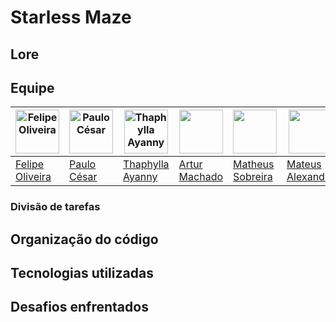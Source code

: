 # Starless Maze
## Lore
## Equipe
|<img src='https://avatars.githubusercontent.com/u/98993176?v=4' alt='Felipe Oliveira' width='70' heigth = '70'> | <img src='https://avatars.githubusercontent.com/u/175709055?v=4' alt='Paulo César' width='70' heigth = '70'>| <img src='https://avatars.githubusercontent.com/u/167444133?v=4' alt='Thaphylla Ayanny' width='70' heigth = '70'> | <img src='https://avatars.githubusercontent.com/u/92330100?v=4' width='70' heigth = '70'> |<img src='https://avatars.githubusercontent.com/u/176044570?v=4' width='70' heigth = '70'>    |<img src='https://avatars.githubusercontent.com/u/176046281?v=4' width='70' heigth = '70'>    |
|--------------------------------------------------------------------------------------------------------------- | ----------------------------------------------------------------------------------------------------------- | ----------------------------------------------------------------------------------------------------------------- |--------------|----------------|------------    |
|[Felipe Oliveira](https://github.com/feelps-1)                                                                  | [Paulo César](https://github.com/paulo-cesar-pereira)                                                       | [Thaphylla Ayanny](https://github.com/tatudep)                                                                    | [Artur Machado](https://github.com/Artur-Mac)|[Matheus Sobreira](https://github.com/Mhtz-01)|[Mateus Alexandre](https://github.com/Alexslec)|             |
### Divisão de tarefas
## Organização do código
## Tecnologias utilizadas
## Desafios enfrentados

